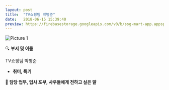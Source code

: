 ```yaml
---
layout: post
title:  "TV쇼핑팀 박병준"
date:   2018-06-15 15:39:40
preview: https://firebasestorage.googleapis.com/v0/b/ssg-mart-app.appspot.com/o/%EB%8F%99%EA%B8%B0%EC%82%AC%EC%A7%84%2F191916.jpg?alt=media&token=ffb1af81-c718-4bb1-b9cd-5e1b7d0eb5a5
---
```


![Picture 1](https://firebasestorage.googleapis.com/v0/b/ssg-mart-app.appspot.com/o/%EB%8F%99%EA%B8%B0%EC%82%AC%EC%A7%84%2F191916.jpg?alt=media&token=ffb1af81-c718-4bb1-b9cd-5e1b7d0eb5a5)

🔍 **부서 및 이름**

  TV쇼핑팀 박병준
    
* **취미, 특기**

🔔 **담당 업무, 입사 포부, 사우들에게 전하고 싶은 말**

    